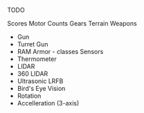 TODO

Scores
Motor Counts
Gears
Terrain
Weapons
  - Gun
  - Turret Gun
  - RAM
Armor - classes
Sensors
  - Thermometer
  - LIDAR
  - 360 LIDAR
  - Ultrasonic LRFB
  - Bird's Eye Vision
  - Rotation
  - Accelleration (3-axis)

